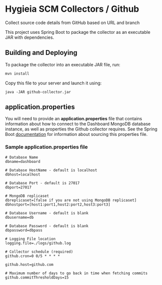 # Hygieia SCM Collectors / Github

Collect source code details from GitHub based on URL and branch

This project uses Spring Boot to package the collector as an executable JAR with dependencies.

## Building and Deploying

To package the collector into an executable JAR file, run:
```bash
mvn install
```

Copy this file to your server and launch it using:
```
java -JAR github-collector.jar
```

## application.properties

You will need to provide an **application.properties** file that contains information about how to connect to the Dashboard MongoDB database instance, as well as properties the Github collector requires. See the Spring Boot [documentation](http://docs.spring.io/spring-boot/docs/current-SNAPSHOT/reference/htmlsingle/#boot-features-external-config-application-property-files) for information about sourcing this properties file.

### Sample application.properties file

```properties
# Database Name
dbname=dashboard

# Database HostName - default is localhost
dbhost=localhost

# Database Port - default is 27017
dbport=27017

# MongoDB replicaset
dbreplicaset=[false if you are not using MongoDB replicaset]
dbhostport=[host1:port1,host2:port2,host3:port3]

# Database Username - default is blank
dbusername=db

# Database Password - default is blank
dbpassword=dbpass

# Logging File location
logging.file=./logs/github.log

# Collector schedule (required)
github.cron=0 0/5 * * * *

github.host=github.com

# Maximum number of days to go back in time when fetching commits
github.commitThresholdDays=15
```
